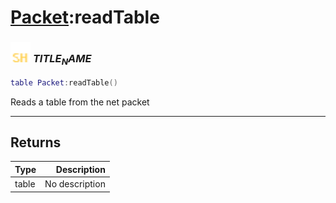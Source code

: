 # [Packet](../packet/README.md):readTable

### <img src="../../.gitbook/assets/shared.png" width="32" height="32" /> $TITLE_NAME$

```lua
table Packet:readTable()
```

Reads a table from the net packet<br>

-----------------
## Returns

| Type   | Description |
| ------ | ----------: |
| table | No description |
